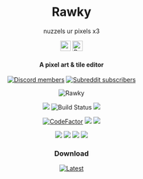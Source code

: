 <h1 align="center">Rawky</h1>
<p align="center">nuzzels ur pixels x3</p>
<p align="center">
	<a href="https://www.patreon.com/DeflatedPickle"><img src="https://c5.patreon.com/external/logo/become_a_patron_button@2x.png" height="24px"></a>
	<a href='https://ko-fi.com/Q5Q0CSWL' target='_blank'><img height='24' style='border:0px;height:24px;' src='https://az743702.vo.msecnd.net/cdn/kofi4.png?v=2' border='0' alt='Buy Me a Coffee at ko-fi.com'/></a>
</p>

<h4 align="center">A pixel art & tile editor</h4>

<p align="center">
	<a href="https://discord.gg/QEz4fb93xd"><img alt="Discord members" src="https://img.shields.io/discord/448452090147110913?label=Join%20The%20Discord&style=social"></a>
	<a href="https://www.reddit.com/r/rawky/"><img alt="Subreddit subscribers" src="https://img.shields.io/reddit/subreddit-subscribers/rawky?style=social"></a>
</p>

<p align="center">
	<img src="https://user-images.githubusercontent.com/24986480/229325800-7def73d1-03fd-491a-94cf-872169b6b49d.png" alt="Rawky">
</p>

<p align="center">
 	<a href="https://github.com/DeflatedPickle/Rawky/commits/rewrite"><img src="https://img.shields.io/github/last-commit/DeflatedPickle/Rawky.svg"></a>
	<img alt="Build Status" src="https://img.shields.io/github/actions/workflow/status/DeflatedPickle/Rawky/gradle-dist.yml">
	<a href="https://github.com/DeflatedPickle/Rawky/wiki"><img src="https://img.shields.io/badge/wiki-documentation-forestgreen"></a>
</p>

<p align="center">
	<a href="https://www.codefactor.io/repository/github/deflatedpickle/rawky/overview/rewrite"><img src="https://www.codefactor.io/repository/github/deflatedpickle/rawky/badge/rewrite" alt="CodeFactor"/></a>
	<a href="https://codeclimate.com/github/DeflatedPickle/Rawky/maintainability"><img src="https://api.codeclimate.com/v1/badges/b5f7de56e73e0c459a9e/maintainability"></a>
	<a href="https://www.codacy.com/gh/DeflatedPickle/Rawky/dashboard?utm_source=github.com&amp;utm_medium=referral&amp;utm_content=DeflatedPickle/Rawky&amp;utm_campaign=Badge_Grade"><img src="https://app.codacy.com/project/badge/Grade/55932982ea574f4d893dbcc838d43449"/></a>
</p>

<p align="center">
	<img src="https://sloc.xyz/github/DeflatedPickle/Rawky/?category=blanks">
	<img src="https://sloc.xyz/github/DeflatedPickle/Rawky/?category=code">
	<img src="https://sloc.xyz/github/DeflatedPickle/Rawky/?category=comments">
	<img src="https://sloc.xyz/github/DeflatedPickle/Rawky/?category=lines">
</p>

<h3 align="center">Download</h3>
<p align="center">
	<a href="https://github.com/DeflatedPickle/Rawky/releases/tag/dist-latest"><img alt="Latest" src="https://img.shields.io/github/downloads/DeflatedPickle/Rawky/dist-latest/total.svg"></a>
</p>

